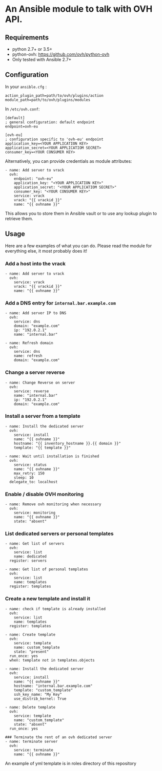 # An Ansible module to talk with OVH API.

## Requirements

- python 2.7+ or 3.5+
- python-ovh: https://github.com/ovh/python-ovh
- Only tested with Ansible 2.7+

## Configuration

In your `ansible.cfg` :

```
action_plugin_path=path/to/ovh/plugins/action
module_path=path/to/ovh/plugins/modules
```

In `/etc/ovh.conf`:

```
[default]
; general configuration: default endpoint
endpoint=ovh-eu

[ovh-eu]
; configuration specific to 'ovh-eu' endpoint
application_key=<YOUR APPLICATION KEY>
application_secret=<YOUR APPLICATIOM SECRET>
consumer_key=<YOUR CONSUMER KEY>
```

Alternatively, you can provide credentials as module attributes:

```
- name: Add server to vrack
  ovh:
    endpoint: "ovh-eu"
    application_key: "<YOUR APPLICATION KEY>"
    application_secret: "<YOUR APPLICATIOM SECRET>"
    consumer_key: "<YOUR CONSUMER KEY>"
    service: vrack
    vrack: "{{ vrackid }}"
    name: "{{ ovhname }}"
```

This allows you to store them in Ansible vault or to use any lookup plugin to retrieve them.

## Usage

Here are a few examples of what you can do. Please read the module for everything else, it most probably does it!

### Add a host into the vrack

```
- name: Add server to vrack
  ovh:
    service: vrack
    vrack: "{{ vrackid }}"
    name: "{{ ovhname }}"
```

### Add a DNS entry for `internal.bar.example.com`

```
- name: Add server IP to DNS
  ovh:
    service: dns
    domain: "example.com"
    ip: "192.0.2.1"
    name: "internal.bar"

- name: Refresh domain
  ovh:
    service: dns
    name: refresh
    domain: "example.com"
```

### Change a server reverse

```
- name: Change Reverse on server
  ovh:
    service: reverse
    name: "internal.bar"
    ip: "192.0.2.1"
    domain: "example.com"
```


### Install a server from a template

```
- name: Install the dedicated server
  ovh:
    service: install
    name: "{{ ovhname }}"
    hostname: "{{ inventory_hostname }}.{{ domain }}"
    template: "{{ template }}"
  
- name: Wait until installation is finished
  ovh:
    service: status
    name: "{{ ovhname }}"
    max_retry: 150
    sleep: 10
  delegate_to: localhost

```

### Enable / disable OVH monitoring

```
- name: Remove ovh monitoring when necessary
  ovh:
    service: monitoring
    name: "{{ ovhname }}"
    state: "absent"
```

### List dedicated servers or personal templates
```
- name: Get list of servers
  ovh:
    service: list
    name: dedicated
  register: servers

- name: Get list of personal templates
  ovh:
    service: list
    name: templates
  register: templates
```

### Create a new template and install it
```
- name: check if template is already installed
  ovh:
    service: list
    name: templates
  register: templates

- name: Create template
  ovh:
    service: template
    name: custom_template
    state: "present"
  run_once: yes
  when: template not in templates.objects

- name: Install the dedicated server
  ovh:
    service: install
    name: "{{ ovhname }}"
    hostname: "internal.bar.example.com"
    template: "custom_template"
    ssh_key_name: "My Key"
    use_distrib_kernel: True

- name: Delete template
  ovh:
    service: template
    name: "custom_template"
    state: "absent"
  run_once: yes

### Terminate the rent of an ovh dedicated server
- name: terminate server
  ovh:
    service: terminate
    name: "{{ ovhname }}"
```

An example of yml template is in roles directory of this repository
